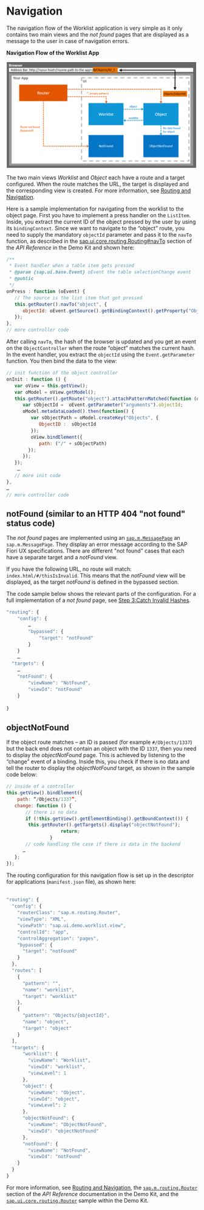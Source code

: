 <!-- loio59e62d8b4cc246698b1987f2fee82717 -->

# Navigation

The navigation flow of the Worklist application is very simple as it only contains two main views and the *not found* pages that are displayed as a message to the user in case of navigation errors.

  
  
**Navigation Flow of the Worklist App**

![](images/Worklist_App_Navigation_c728a7f.png "Navigation Flow of the Worklist App")

The two main views *Worklist* and *Object* each have a route and a target configured. When the route matches the URL, the target is displayed and the corresponding view is created. For more information, see [Routing and Navigation](https://ui5.sap.com/#/topic/3d18f20bd2294228acb6910d8e8a5fb5.html).

Here is a sample implementation for navigating from the worklist to the object page. First you have to implement a press handler on the `ListItem`. Inside, you extract the current ID of the object pressed by the user by using its `bindingContext`. Since we want to navigate to the “object” route, you need to supply the mandatory `objectId` parameter and pass it to the `navTo` function, as described in the [sap.ui.core.routing.Routing\#navTo](https://sapui5.hana.ondemand.com/#/api/sap.ui.core.routing.Router/methods/navTo) section of the *API Reference* in the Demo Kit and shown here:

```js
/**
 * Event handler when a table item gets pressed
 * @param {sap.ui.base.Event} oEvent the table selectionChange event
 * @public
 */
onPress : function (oEvent) {
   // The source is the list item that got pressed
   this.getRouter().navTo("object", {
      objectId: oEvent.getSource().getBindingContext().getProperty("ObjectID")
   });
},
// more controller code
```

After calling `navTo`, the hash of the browser is updated and you get an event on the `ObjectController` when the route “object” matches the current hash. In the event handler, you extract the `objectId` using the `Event.getParameter` function. You then bind the data to the view:

```js
// init function of the object controller
onInit : function () {
   var oView = this.getView();
   var oModel = oView.getModel();
   this.getRouter().getRoute("object").attachPatternMatched(function (oEvent) {
      var sObjectId =  oEvent.getParameter("arguments").objectId;
      oModel.metadataLoaded().then(function() {
         var sObjectPath = oModel.createKey("Objects", {
            ObjectID :  sObjectId
         });
         oView.bindElement({
			path: ("/" + sObjectPath)
		});
      });
   });
	…
   // more init code
}, 
…
// more controller code
```



## notFound \(similar to an HTTP 404 "not found" status code\)

The *not found* pages are implemented using an [`sap.m.MessagePage`](https://ui5.sap.com/#/entity/sap.m.MessagePage) an `sap.m.MessagePage`. They display an error message according to the SAP Fiori UX specifications. There are different "not found" cases that each have a separate target and a *notFound* view.

If you have the following URL, no route will match: `index.html/#/thisIsInvalid`. This means that the *notFound* view will be displayed, as the target *notFound* is defined in the bypassed section.

The code sample below shows the relevant parts of the configuration. For a full implementation of a *not found* page, see [Step 3:Catch Invalid Hashes](https://ui5.sap.com/#/topic/e047e0596e8a4a1db50f4a53c11f4276.html).

```js
"routing": {
	"config": {
		…
		"bypassed": {
	  		"target": "notFound"
		}
	}
	…
  "targets": {
	…
	"notFound": {
		"viewName": "NotFound",
		"viewId": "notFound"
	}

}
```



## objectNotFound

If the object route matches – an ID is passed \(for example `#/Objects/1337`\) but the back end does not contain an object with the ID `1337`, then you need to display the *objectNotFound* page. This is achieved by listening to the “change” event of a binding. Inside this, you check if there is no data and tell the router to display the *objectNotFound* target, as shown in the sample code below:

```js
// inside of a controller
this.getView().bindElement({
	path: “/Objects/1337”,
   change: function () {
       // there is no data
       if (!this.getView().getElementBinding().getBoundContext()) {
		this.getRouter().getTargets().display("objectNotFound");
					return;
				}
	   // code handling the case if there is data in the backend
      …
   };
});
```



The routing configuration for this navigation flow is set up in the descriptor for applications \(`manifest.json` file\), as shown here:

```js

"routing": {
  "config": {
	"routerClass": "sap.m.routing.Router",
	"viewType": "XML",
	"viewPath": "sap.ui.demo.worklist.view",
	"controlId": "app",
	"controlAggregation": "pages",
	"bypassed": {
	  "target": "notFound"
	}
  },
  "routes": [
	{
	  "pattern": "",
	  "name": "worklist",
	  "target": "worklist"
	},
	{
	  "pattern": "Objects/{objectId}",
	  "name": "object",
	  "target": "object"
	}
  ],
  "targets": {
	  "worklist": {
		"viewName": "Worklist",
		"viewId": "worklist",
		"viewLevel": 1
	  },
	  "object": {
		"viewName": "Object",
		"viewId": "object",
		"viewLevel": 2
	  },
	  "objectNotFound": {
		"viewName": "ObjectNotFound",
		"viewId": "objectNotFound"
	  },
	  "notFound": {
		"viewName": "NotFound",
		"viewId": "notFound"
	}
  }
}

```

For more information, see [Routing and Navigation](https://ui5.sap.com/topic/3d18f20bd2294228acb6910d8e8a5fb5.html), the [`sap.m.routing.Router`](https://sapui5.hana.ondemand.com/#/api/sap.m.routing.Router) section of the *API Reference* documentation in the Demo Kit, and the [`sap.ui.core.routing.Router`](https://sapui5.hana.ondemand.com/#/entity/sap.ui.core.routing.Router/sample) sample within the Demo Kit.

